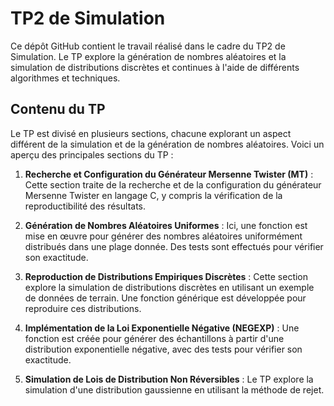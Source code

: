 # TP2 de Simulation

Ce dépôt GitHub contient le travail réalisé dans le cadre du TP2 de Simulation. Le TP explore la génération de nombres aléatoires et la simulation de distributions discrètes et continues à l'aide de différents algorithmes et techniques.

## Contenu du TP

Le TP est divisé en plusieurs sections, chacune explorant un aspect différent de la simulation et de la génération de nombres aléatoires. Voici un aperçu des principales sections du TP :

1. **Recherche et Configuration du Générateur Mersenne Twister (MT)** : Cette section traite de la recherche et de la configuration du générateur Mersenne Twister en langage C, y compris la vérification de la reproductibilité des résultats.

2. **Génération de Nombres Aléatoires Uniformes** : Ici, une fonction est mise en œuvre pour générer des nombres aléatoires uniformément distribués dans une plage donnée. Des tests sont effectués pour vérifier son exactitude.

3. **Reproduction de Distributions Empiriques Discrètes** : Cette section explore la simulation de distributions discrètes en utilisant un exemple de données de terrain. Une fonction générique est développée pour reproduire ces distributions.

4. **Implémentation de la Loi Exponentielle Négative (NEGEXP)** : Une fonction est créée pour générer des échantillons à partir d'une distribution exponentielle négative, avec des tests pour vérifier son exactitude.

5. **Simulation de Lois de Distribution Non Réversibles** : Le TP explore la simulation d'une distribution gaussienne en utilisant la méthode de rejet.

